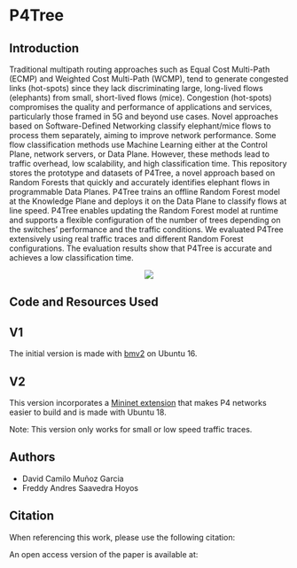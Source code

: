 # P4Tree
## Introduction


Traditional multipath routing approaches such as Equal Cost Multi-Path (ECMP) and Weighted Cost Multi-Path (WCMP), tend to generate congested links (hot-spots) since they lack discriminating large, long-lived flows (elephants) from small, short-lived flows (mice). Congestion (hot-spots) compromises the quality and performance of applications and services, particularly those framed in 5G and beyond use cases. Novel approaches based on Software-Defined Networking classify elephant/mice flows to process them separately, aiming to improve network performance. Some flow classification methods use Machine Learning either at the Control Plane, network servers, or Data Plane. However, these methods lead to traffic overhead, low scalability, and high classification time. This repository stores the prototype and datasets of P4Tree, a novel approach based on Random Forests that quickly and accurately identifies elephant flows in programmable Data Planes. P4Tree trains an offline Random Forest model at the Knowledge Plane and deploys it on the Data Plane to classify flows at line speed. P4Tree enables updating the Random Forest model at runtime and supports a flexible configuration of the number of trees depending on the switches’ performance and the traffic conditions. We evaluated P4Tree extensively using real traffic traces and different Random Forest configurations. The evaluation results show that P4Tree is accurate and achieves a low classification time.

<p align="center">
  <img src="https://user-images.githubusercontent.com/60159274/193469294-26d17833-8840-430e-8746-a868323b2059.png")
</p>

## Code and Resources Used

## V1

The initial version is made with [bmv2](https://github.com/p4lang/behavioral-model) on Ubuntu 16.

## V2

This version incorporates a [Mininet extension](https://github.com/nsg-ethz) that makes P4 networks easier to build and is made with Ubuntu 18.

Note: This version only works for small or low speed traffic traces.

## Authors

* David Camilo Muñoz Garcia
* Freddy Andres Saavedra Hoyos

## Citation

When referencing this work, please use the following citation:

An open access version of the paper is available at:
